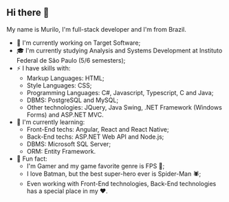 ## Hi there 🖖

My name is Murilo, I'm full-stack developer and I'm from Brazil.

- 🔭 I'm currently working on Target Software;
- 🎓 I'm currently studying Analysis and Systems Development at Instituto Federal de São Paulo (5/6 semesters);
- ⚡ I have skills with:
  - Markup Languages: HTML;
  - Style Languages: CSS;
  - Programming Languages: C#, Javascript, Typescript, C and Java;
  - DBMS: PostgreSQL and MySQL;
  - Other technologies: JQuery, Java Swing, .NET Framework (Windows Forms) and ASP.NET MVC.
- 🌱 I'm currently learning:
  -  Front-End techs: Angular, React and React Native;
  -  Back-End techs: ASP.NET Web API and Node.js;
  -  DBMS: Microsoft SQL Server;
  -  ORM: Entity Framework.
- 🤠 Fun fact:
  - I'm Gamer and my game favorite genre is FPS 🔫;
  - I love Batman, but the best super-hero ever is Spider-Man 🕷;
  - Even working with Front-End technologies, Back-End technologies has a special place in my ❤️.
